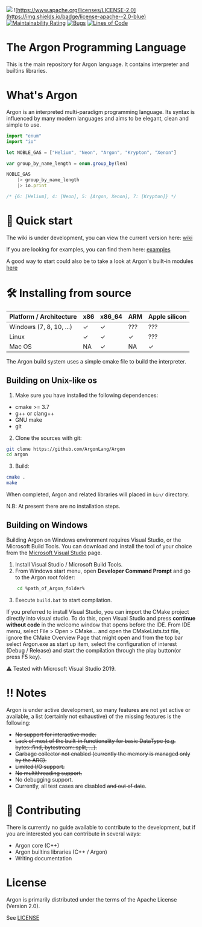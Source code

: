 ![](https://img.shields.io/badge/version-0.3.0--alpha-red)
![https://www.apache.org/licenses/LICENSE-2.0](https://img.shields.io/badge/license-apache--2.0-blue)
[![Maintainability Rating](https://sonarcloud.io/api/project_badges/measure?project=ArgonLang_Argon&metric=sqale_rating)](https://sonarcloud.io/summary/new_code?id=ArgonLang_Argon)
[![Bugs](https://sonarcloud.io/api/project_badges/measure?project=ArgonLang_Argon&metric=bugs)](https://sonarcloud.io/summary/new_code?id=ArgonLang_Argon)
[![Lines of Code](https://sonarcloud.io/api/project_badges/measure?project=ArgonLang_Argon&metric=ncloc)](https://sonarcloud.io/summary/new_code?id=ArgonLang_Argon)

# The Argon Programming Language
This is the main repository for Argon language. It contains interpreter and builtins libraries.

# What's Argon
Argon is an interpreted multi-paradigm programming language. Its syntax is influenced by many modern languages and aims to be elegant, clean and simple to use. 

```js
import "enum"
import "io"

let NOBLE_GAS = ["Helium", "Neon", "Argon", "Krypton", "Xenon"]

var group_by_name_length = enum.group_by(len)

NOBLE_GAS
    |> group_by_name_length
    |> io.print

/* {6: [Helium], 4: [Neon], 5: [Argon, Xenon], 7: [Krypton]} */
```

# 🚀 Quick start
The wiki is under development, you can view the current version here: [wiki](https://github.com/jacopodl/Argon/wiki)

If you are looking for examples, you can find them here: [examples](https://github.com/ArgonLang/Argon/tree/master/example)

A good way to start could also be to take a look at Argon's built-in modules [here](https://github.com/ArgonLang/Argon/tree/master/arlib)

# 🛠️ Installing from source

| Platform / Architecture  | x86 | x86_64 | ARM | Apple silicon |
|--------------------------|-----|--------|-----|---------------|
| Windows (7, 8, 10, ...)  | ✓   | ✓      | ??? | ???           |
| Linux                    | ✓   | ✓      | ✓   | ???           |
| Mac OS                   | NA  | ✓      | NA  | ✓             |

The Argon build system uses a simple cmake file to build the interpreter.

## Building on Unix-like os

1. Make sure you have installed the following dependences:
  * cmake >= 3.7
  * g++ or clang++
  * GNU make
  * git

2. Clone the sources with git:

  ```sh
  git clone https://github.com/ArgonLang/Argon
  cd argon
  ```
  
3. Build:

  ```sh
  cmake .
  make
  ```
  
When completed, Argon and related libraries will placed in `bin/` directory.

N.B: At present there are no installation steps.

## Building on Windows
Building Argon on Windows environment requires Visual Studio, or the Microsoft Build Tools. 
You can download and install the tool of your choice from the [Microsoft Visual Studio](https://www.visualstudio.com/downloads/) page.

1. Install Visual Studio / Microsoft Build Tools.
2. From Windows start menu, open **Developer Command Prompt** and go to the Argon root folder:
```sh
    cd %path_of_Argon_folder%
```
3. Execute `build.bat` to start compilation.

If you preferred to install Visual Studio, you can import the CMake project directly into visual studio. 
To do this, open Visual Studio and press **continue without code** in the welcome window that opens before the IDE. 
From IDE menu, select File > Open > CMake... and open the CMakeLists.txt file, ignore the CMake Overview Page that might open 
and from the top bar select Argon.exe as start up item, select the configuration of interest (Debug / Release) and start the compilation 
through the play button(or press F5 key).

⚠️ Tested with Microsoft Visual Studio 2019.

# ‼️ Notes
Argon is under active development, so many features are not yet active or available, a list (certainly not exhaustive) of the missing features is the following:
* ~~No support for interactive mode.~~
* ~~Lack of most of the built-in functionality for basic DataType (e.g. bytes::find, bytestream::split, ...).~~
* ~~Garbage collector not enabled (currently the memory is managed only by the ARC).~~
* ~~Limited I/O support.~~
* ~~No multithreading support.~~
* No debugging support.
* Currently, all test cases are disabled ~~and out of date~~.

# 🤝 Contributing
There is currently no guide available to contribute to the development, but if you are interested you can contribute in several ways:
* Argon core (C++)
* Argon builtins libraries (C++ / Argon)
* Writing documentation

# License
Argon is primarily distributed under the terms of the Apache License (Version 2.0). 

See [LICENSE](LICENSE)


